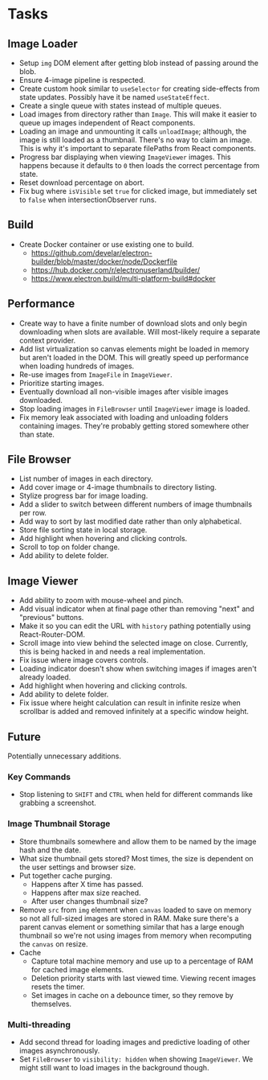 # Tasks

## Image Loader
- Setup `img` DOM element after getting blob instead of passing around the blob.
- Ensure 4-image pipeline is respected.
- Create custom hook similar to `useSelector` for creating side-effects from state updates. Possibly have it be named `useStateEffect`.
- Create a single queue with states instead of multiple queues.
- Load images from directory rather than `Image`. This will make it easier to queue up images independent of React components.
- Loading an image and unmounting it calls `unloadImage`; although, the image is still loaded as a thumbnail. There's no way to claim an image. This is why it's important to separate filePaths from React components.
- Progress bar displaying when viewing `ImageViewer` images. This happens because it defaults to `0` then loads the correct percentage from state.
- Reset download percentage on abort.
- Fix bug where `isVisible` set `true` for clicked image, but immediately set to `false` when intersectionObserver runs.

## Build
- Create Docker container or use existing one to build.
	+ https://github.com/develar/electron-builder/blob/master/docker/node/Dockerfile
	+ https://hub.docker.com/r/electronuserland/builder/
	+ https://www.electron.build/multi-platform-build#docker

## Performance
- Create way to have a finite number of download slots and only begin downloading when slots are available. Will most-likely require a separate context provider.
- Add list virtualization so canvas elements might be loaded in memory but aren't loaded in the DOM. This will greatly speed up performance when loading hundreds of images.
- Re-use images from `ImageFile` in `ImageViewer`.
- Prioritize starting images.
- Eventually download all non-visible images after visible images downloaded.
- Stop loading images in `FileBrowser` until `ImageViewer` image is loaded.
- Fix memory leak associated with loading and unloading folders containing images. They're probably getting stored somewhere other than state.

## File Browser
- List number of images in each directory.
- Add cover image or 4-image thumbnails to directory listing.
- Stylize progress bar for image loading.
- Add a slider to switch between different numbers of image thumbnails per row.
- Add way to sort by last modified date rather than only alphabetical.
- Store file sorting state in local storage.
- Add highlight when hovering and clicking controls.
- Scroll to top on folder change.
- Add ability to delete folder.

## Image Viewer
- Add ability to zoom with mouse-wheel and pinch.
- Add visual indicator when at final page other than removing "next" and "previous" buttons.
- Make it so you can edit the URL with `history` pathing potentially using React-Router-DOM.
- Scroll image into view behind the selected image on close. Currently, this is being hacked in and needs a real implementation.
- Fix issue where image covers controls.
- Loading indicator doesn't show when switching images if images aren't already loaded.
- Add highlight when hovering and clicking controls.
- Add ability to delete folder.
- Fix issue where height calculation can result in infinite resize when scrollbar is added and removed infinitely at a specific window height.

## Future
Potentially unnecessary additions.

### Key Commands
- Stop listening to `SHIFT` and `CTRL` when held for different commands like grabbing a screenshot.

### Image Thumbnail Storage
- Store thumbnails somewhere and allow them to be named by the image hash and the date.
- What size thumbnail gets stored? Most times, the size is dependent on the user settings and browser size.
- Put together cache purging.
	+ Happens after X time has passed.
	+ Happens after max size reached.
	+ After user changes thumbnail size?
- Remove `src` from `img` element when `canvas` loaded to save on memory so not all full-sized images are stored in RAM. Make sure there's a parent canvas element or something similar that has a large enough thumbnail so we're not using images from memory when recomputing the `canvas` on resize.
- Cache
	+ Capture total machine memory and use up to a percentage of RAM for cached image elements.
	+ Deletion priority starts with last viewed time. Viewing recent images resets the timer.
	+ Set images in cache on a debounce timer, so they remove by themselves.


### Multi-threading
- Add second thread for loading images and predictive loading of other images asynchronously.
- Set `FileBrowser` to `visibility: hidden` when showing `ImageViewer`. We might still want to load images in the background though.
